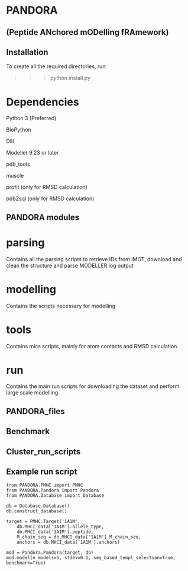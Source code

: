 # PANDORA
## (Peptide ANchored mODelling fRAmework)

## Installation

To create all the required directories, run:
>>> python install.py

# Dependencies

Python 3 (Preferred)

BioPython

Dill

Modeller 9.23 or later

pdb_tools

muscle

profit (only for RMSD calculation)

pdb2sql (only for RMSD calculation)


## PANDORA modules

# parsing
Contains all the parsing scripts to retrieve IDs from IMGT, download and clean the structure and parse MODELLER log output

# modelling

Contains the scripts necessary for modelling

# tools

Contains mics scripts, mainly for atom contacts and RMSD calculation

# run

Contains the main run scripts for downloading the dataset and perform large scale modelling.

## PANDORA_files

## Benchmark

## Cluster_run_scripts


## Example run script

```
from PANDORA.PMHC import PMHC
from PANDORA.Pandora import Pandora
from PANDORA.Database import Database

db = Database.Database()
db.construct_database()

target = PMHC.Target('1A1M',
    db.MHCI_data['1A1M'].allele_type,
    db.MHCI_data['1A1M'].peptide,
    M_chain_seq = db.MHCI_data['1A1M'].M_chain_seq,
    anchors = db.MHCI_data['1A1M'].anchors)

mod = Pandora.Pandora(target, db)
mod.model(n_models=5, stdev=0.1, seq_based_templ_selection=True, benchmark=True)
```

